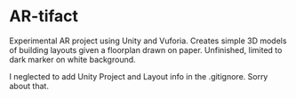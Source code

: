 # AR-tifact

Experimental AR project using Unity and Vuforia. Creates simple 3D models of building layouts given a floorplan drawn on paper. Unfinished, limited to dark marker on white background.

I neglected to add Unity Project and Layout info in the .gitignore. Sorry about that.
